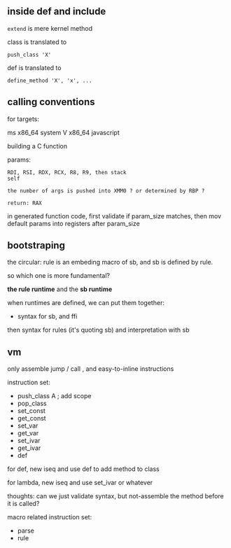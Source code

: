 ## inside def and include

`extend` is mere kernel method

class is translated to
    
    push_class 'X'

def is translated to

    define_method 'X', 'x', ...

## calling conventions

for targets:

ms         x86_64
system V   x86_64
javascript

building a C function

params:

    RDI, RSI, RDX, RCX, R8, R9, then stack
    self
    
    the number of args is pushed into XMM0 ? or determined by RBP ?
    
    return: RAX

in generated function code, first validate if param_size matches, then mov default params into registers after param_size

## bootstraping

the circular: rule is an embeding macro of sb, and sb is defined by rule.

so which one is more fundamental?

**the rule runtime** and the **sb runtime**

when runtimes are defined, we can put them together:

- syntax for sb, and ffi

then syntax for rules (it's quoting sb) and interpretation with sb

## vm

only assemble jump / call , and easy-to-inline instructions

instruction set:

- push_class A  ; add scope
- pop_class
- set_const
- get_const
- set_var
- get_var
- set_ivar
- get_ivar
- def

for def, new iseq and use def to add method to class

for lambda, new iseq and use set_ivar or whatever

thoughts: can we just validate syntax, but not-assemble the method before it is called?

macro related instruction set:

- parse
- rule
